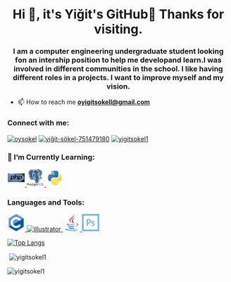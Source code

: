 <h1 align="center">Hi 👋, it's Yiğit's GitHub👋 Thanks for visiting.</h1>
<h3 align="center">I am a computer engineering undergraduate student looking fon an intership position to help me developand learn.I was involved in different communities in the school. I like having different roles in a projects. I want to improve myself and my vision.</h3>

- 📫 How to reach me **oyigitsokell@gmail.com**

<h3 align="left">Connect with me:</h3>
<p align="left">
<a href="https://twitter.com/oysokel" target="blank"><img align="center" src="https://raw.githubusercontent.com/rahuldkjain/github-profile-readme-generator/master/src/images/icons/Social/twitter.svg" alt="oysokel" height="30" width="40" /></a>
<a href="https://linkedin.com/in/yiğit-sökel-751479180" target="blank"><img align="center" src="https://raw.githubusercontent.com/rahuldkjain/github-profile-readme-generator/master/src/images/icons/Social/linked-in-alt.svg" alt="yiğit-sökel-751479180" height="30" width="40" /></a>
<a href="https://instagram.com/yigitsokel1" target="blank"><img align="center" src="https://raw.githubusercontent.com/rahuldkjain/github-profile-readme-generator/master/src/images/icons/Social/instagram.svg" alt="yigitsokel1" height="30" width="40" /></a>
</p>


<h3 align="left">🌱 I’m Currently Learning:</h3>
<p align="left"> <a href="https://www.php.net" target="_blank" rel="noreferrer"> <img src="https://raw.githubusercontent.com/devicons/devicon/master/icons/php/php-original.svg" alt="php" width="40" height="40"/> </a> <a href="https://www.postgresql.org" target="_blank" rel="noreferrer"> <img src="https://raw.githubusercontent.com/devicons/devicon/master/icons/postgresql/postgresql-original-wordmark.svg" alt="postgresql" width="40" height="40"/> </a> <a href="https://www.python.org" target="_blank" rel="noreferrer"> <img src="https://raw.githubusercontent.com/devicons/devicon/master/icons/python/python-original.svg" alt="python" width="40" height="40"/> </a> </p>

<h3 align="left">Languages and Tools:</h3>
<p align="left"> <a href="https://www.cprogramming.com/" target="_blank" rel="noreferrer"> <img src="https://raw.githubusercontent.com/devicons/devicon/master/icons/c/c-original.svg" alt="c" width="40" height="40"/> </a> <a href="https://www.adobe.com/in/products/illustrator.html" target="_blank" rel="noreferrer"> <img src="https://www.vectorlogo.zone/logos/adobe_illustrator/adobe_illustrator-icon.svg" alt="illustrator" width="40" height="40"/> </a> <a href="https://www.java.com" target="_blank" rel="noreferrer"> <img src="https://raw.githubusercontent.com/devicons/devicon/master/icons/java/java-original.svg" alt="java" width="40" height="40"/> </a> <a href="https://www.photoshop.com/en" target="_blank" rel="noreferrer"> <img src="https://raw.githubusercontent.com/devicons/devicon/master/icons/photoshop/photoshop-line.svg" alt="photoshop" width="40" height="40"/> </a> </p>

[![Top Langs](https://github-readme-stats.vercel.app/api/top-langs/?username=yigitsokel1&layout=compact)](https://github.com/anuraghazra/github-readme-stats)

<p>&nbsp;<img align="center" src="https://github-readme-stats.vercel.app/api?username=yigitsokel1&show_icons=true&theme=dark&locale=en" alt="yigitsokel1" /></p>

<p><img align="center" src="https://github-readme-streak-stats.herokuapp.com/?user=yigitsokel1&theme=dark" alt="yigitsokel1" /></p>
